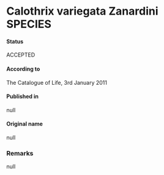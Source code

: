 # Calothrix variegata Zanardini SPECIES

#### Status
ACCEPTED

#### According to
The Catalogue of Life, 3rd January 2011

#### Published in
null

#### Original name
null

### Remarks
null